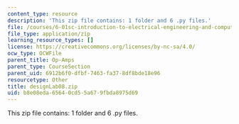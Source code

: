 ```yaml
---
content_type: resource
description: 'This zip file contains: 1 folder and 6 .py files.'
file: /courses/6-01sc-introduction-to-electrical-engineering-and-computer-science-i-spring-2011/b8e08eda65640cd55a679fbda8975d69_designLab08.zip
file_type: application/zip
learning_resource_types: []
license: https://creativecommons.org/licenses/by-nc-sa/4.0/
ocw_type: OCWFile
parent_title: Op-Amps
parent_type: CourseSection
parent_uid: 6912b6f0-dfbf-7463-fa37-8df8bde18e96
resourcetype: Other
title: designLab08.zip
uid: b8e08eda-6564-0cd5-5a67-9fbda8975d69
---
```

This zip file contains: 1 folder and 6 .py files.